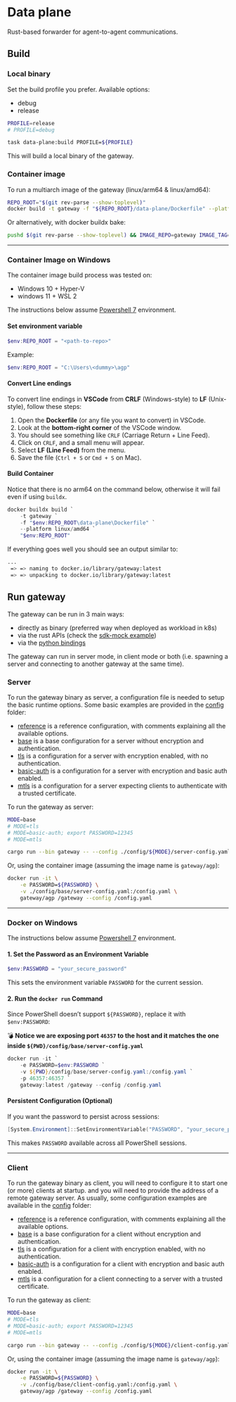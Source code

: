# Data plane

Rust-based forwarder for agent-to-agent communications.

## Build

### Local binary

Set the build profile you prefer. Available options:

- debug
- release

```bash
PROFILE=release
# PROFILE=debug

task data-plane:build PROFILE=${PROFILE}
```

This will build a local binary of the gateway.

### Container image

To run a multiarch image of the gateway (linux/arm64 & linux/amd64):

```bash
REPO_ROOT="$(git rev-parse --show-toplevel)"
docker build -t gateway -f "${REPO_ROOT}/data-plane/Dockerfile" --platform linux/amd64,linux/arm64 "${REPO_ROOT}"
```

Or alternatively, with docker buildx bake:

```bash
pushd $(git rev-parse --show-toplevel) && IMAGE_REPO=gateway IMAGE_TAG=latest docker buildx bake gateway && popd
```

---

### Container Image on Windows

The container image build process was tested on:

- Windows 10 + Hyper-V
- windows 11 + WSL 2

The instructions below assume [Powershell 7](<https://learn.microsoft.com/en-us/powershell/scripting/install/installing-powershell-on-windows?view=powershell-7.5>) environment.

#### Set environment variable

```Powershell
$env:REPO_ROOT = "<path-to-repo>"
```

Example:

```Powershell
$env:REPO_ROOT = "C:\Users\<dummy>\agp"
```

#### Convert Line endings

To convert line endings in **VSCode** from **CRLF** (Windows-style) to **LF** (Unix-style), follow these steps:

1. Open the **Dockerfile** (or any file you want to convert) in VSCode.
2. Look at the **bottom-right corner** of the VSCode window.
3. You should see something like `CRLF` (Carriage Return + Line Feed).
4. Click on `CRLF`, and a small menu will appear.
5. Select **LF (Line Feed)** from the menu.
6. Save the file (`Ctrl + S` or `Cmd + S` on Mac).

#### Build Container

Notice that there is no arm64 on the command below, otherwise it will fail even if using `buildx`.

```Powershell
docker buildx build `
    -t gateway `
    -f "$env:REPO_ROOT\data-plane\Dockerfile" `
    --platform linux/amd64 `
    "$env:REPO_ROOT"
```

If everything goes well you should see an output similar to:

```bash
...
 => => naming to docker.io/library/gateway:latest                                                             0.0s
 => => unpacking to docker.io/library/gateway:latest
 ```

## Run gateway

The gateway can be run in 3 main ways:

- directly as binary (preferred way when deployed as workload in k8s)
- via the rust APIs (check the [sdk-mock example](./examples/src/sdk-mock))
- via the [python bindings](./python-bindings)

The gateway can run in server mode, in client mode or both (i.e. spawning a
server and connecting to another gateway at the same time).

### Server

To run the gateway binary as server, a configuration file is needed to setup the
basic runtime options. Some basic examples are provided in the
[config](./config/) folder:

- [reference](./config/reference/config.yaml) is a reference configuration, with
  comments explaining all the available options.
- [base](./config/base/server-config.yaml) is a base configuration for a server
  without encryption and authentication.
- [tls](./config/tls/server-config.yaml) is a configuration for a server with
  encryption enabled, with no authentication.
- [basic-auth](./config/basic-auth/server-config.yaml) is a configuration for a
  server with encryption and basic auth enabled.
- [mtls](./config/mtls/server-config.yaml) is a configuration for a server
  expecting clients to authenticate with a trusted certificate.

To run the gateway as server:

```bash
MODE=base
# MODE=tls
# MODE=basic-auth; export PASSWORD=12345
# MODE=mtls

cargo run --bin gateway -- --config ./config/${MODE}/server-config.yaml
```

Or, using the container image (assuming the image name is
`gateway/agp`):

```bash
docker run -it \
    -e PASSWORD=${PASSWORD} \
    -v ./config/base/server-config.yaml:/config.yaml \
    gateway/agp /gateway --config /config.yaml
```

---

### Docker on Windows

The instructions below assume [Powershell 7](<https://learn.microsoft.com/en-us/powershell/scripting/install/installing-powershell-on-windows?view=powershell-7.5>) environment.

#### **1. Set the Password as an Environment Variable**

```powershell
$env:PASSWORD = "your_secure_password"
```

This sets the environment variable `PASSWORD` for the current session.

#### **2. Run the `docker run` Command**

Since PowerShell doesn’t support `${PASSWORD}`, replace it with `$env:PASSWORD`:

:bomb: **Notice we are exposing port `46357` to the host and it matches the one inside `${PWD}/config/base/server-config.yaml`**

```powershell
docker run -it `
    -e PASSWORD=$env:PASSWORD `
    -v ${PWD}/config/base/server-config.yaml:/config.yaml `
    -p 46357:46357 `
    gateway:latest /gateway --config /config.yaml
```

#### **Persistent Configuration (Optional)**

If you want the password to persist across sessions:

```powershell
[System.Environment]::SetEnvironmentVariable("PASSWORD", "your_secure_password", "User")
```

This makes `PASSWORD` available across all PowerShell sessions.

---

### Client

To run the gateway binary as client, you will need to configure it to start one
(or more) clients at startup. and you will need to provide the address of a
remote gateway server. As usually, some configuration examples are available in
the [config](./config/) folder:

- [reference](./config/reference/config.yaml) is a reference configuration, with
  comments explaining all the available options.
- [base](./config/base/client-config.yaml) is a base configuration for a client
  without encryption and authentication.
- [tls](./config/tls/client-config.yaml) is a configuration for a client with
  encryption enabled, with no authentication.
- [basic-auth](./config/basic-auth/client-config.yaml) is a configuration for a
  client with encryption and basic auth enabled.
- [mtls](./config/mtls/client-config.yaml) is a configuration for a client
  connecting to a server with a trusted certificate.

To run the gateway as client:

```bash
MODE=base
# MODE=tls
# MODE=basic-auth; export PASSWORD=12345
# MODE=mtls

cargo run --bin gateway -- --config ./config/${MODE}/client-config.yaml
```

Or, using the container image (assuming the image name is
`gateway/agp`):

```bash
docker run -it \
    -e PASSWORD=${PASSWORD} \
    -v ./config/base/client-config.yaml:/config.yaml \
    gateway/agp /gateway --config /config.yaml
```
